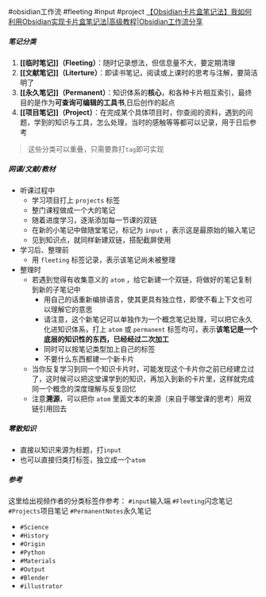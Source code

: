  #obsidian工作流 #fleeting #input #project 
[【Obsidian卡片盒笔记法】我如何利用Obsidian实现卡片盒笔记法|高级教程|Obsidian工作流分享](https://www.bilibili.com/video/BV1om4y1R7ad?spm_id_from=333.788.videopod.sections&vd_source=9d5c1f6340c538765349683259dc7c94)

##### 笔记分类
1. **[[临时笔记]]（Fleeting）**：随时记录想法，但信息量不大，要定期清理
2. **[[文献笔记]]（Literture）**：即读书笔记，阅读或上课时的思考与注解，要简洁明了
3. **[[永久笔记]]（Permanent）**：知识体系的**核心**，和各种卡片相互索引，最终目的是作为**可查询可编辑的工具书**,日后创作的起点
4. **[[项目笔记]]（Project）**：在完成某个具体项目时，你查阅的资料，遇到的问题，学到的知识与工具，怎么处理，当时的感触等等都可以记录，用于日后参考
> 这些分类可以重叠，只需要靠打`tag`即可实现

##### 网课/文献/教材
- 听课过程中
	- 学习项目打上 `projects` 标签
	- 整门课程做成一个大的笔记
	- 随着进度学习，逐渐添加每一节课的双链
	- 在新的小笔记中做随堂笔记，标记为 `input` ，表示这是最原始的输入笔记
	- 见到知识点，就同样新建双链，搭配截屏使用
- 学习后、整理前
	- 用 `fleeting` 标签记录，表示该笔记尚未被整理
- 整理时
	- 若遇到觉得有收集意义的 `atom` ，给它新建一个双链，将做好的笔记复制到新的子笔记中
		- 用自己的话重新编排语言，使其更具有独立性，即使不看上下文也可以理解它的意思
		- 请注意，这个新笔记可以单独作为一个概念笔记处理，可以把它永久化进知识体系，打上 `atom` 或 `permanent` 标签均可，表示**该笔记是一个底层的知识性的东西，已经经过二次加工** 
		- 同时可以按笔记类型加上自己的标签
		- 不要什么东西都建一个新卡片
	- 当你反复学习到同一个知识卡片时，可能发现这个卡片你之前已经建立过了，这时候可以把这堂课学到的知识，再加入到新的卡片里，这样就完成同一个概念的深度理解与反复回忆
	- 注意**溯源**，可以把你 `atom` 里面文本的来源（来自于哪堂课的思考）用双链引用回去
##### 零散知识
- 直接以知识来源为标题，打`input`
- 也可以直接归类打标签，独立成一个`atom`
##### 参考
这里给出视频作者的分类标签作参考：
`#input`输入端
`#Fleeting`闪念笔记
`#Projects`项目笔记
`#PermanentNotes`永久笔记
- `#Science`
- `#History`
- `#Origin`
- `#Python`
- `#Materials`
- `#Output`
- `#Blender`
- `#illustrator`